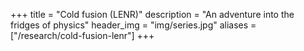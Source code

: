 +++
title = "Cold fusion (LENR)"
description = "An adventure into the fridges of physics"
header_img = "img/series.jpg"
aliases = ["/research/cold-fusion-lenr"]
+++